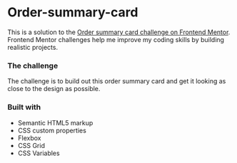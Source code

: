 # Order-summary-card

This is a solution to the [Order summary card challenge on Frontend Mentor](https://www.frontendmentor.io/challenges/order-summary-component-QlPmajDUj). Frontend Mentor challenges help me improve my coding skills by building realistic projects.

### The challenge

The challenge is to build out this order summary card and get it looking as close to the design as possible.

### Built with

- Semantic HTML5 markup
- CSS custom properties
- Flexbox
- CSS Grid
- CSS Variables
